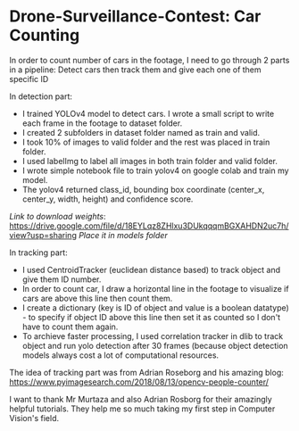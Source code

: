 # Drone-Surveillance-Contest: Car Counting

In order to count number of cars in the footage, I need to go through 2 parts in a pipeline: Detect cars then track them and give each one of them specific ID

In detection part:

- I trained YOLOv4 model to detect cars. I wrote a small script to write each frame in the footage to dataset folder.
- I created 2 subfolders in dataset folder named as train and valid.
- I took 10% of images to valid folder and the rest was placed in train folder.
- I used labelImg to label all images in both train folder and valid folder.
- I wrote simple notebook file to train yolov4 on google colab and train my model.
- The yolov4 returned class_id, bounding box coordinate (center_x, center_y, width, height) and confidence score.

*Link to download weights*: https://drive.google.com/file/d/18EYLqz8ZHlxu3DUkqqqmBGXAHDN2uc7h/view?usp=sharing
*Place it in models folder*

In tracking part:
- I used CentroidTracker (euclidean distance based) to track object and give them ID number. 
- In order to count car, I draw a horizontal line in the footage to visualize if cars are above this line then count them. 
- I create a dictionary (key is ID of object and value is a boolean datatype) - to specify if object ID above this line then set it as counted so I don't have to count them again.
- To archieve faster processing, I used correlation tracker in dlib to track object and run yolo detection after 30 frames (because object detection models always cost a lot of computational resources.

The idea of tracking part was from Adrian Roseborg and his amazing blog: https://www.pyimagesearch.com/2018/08/13/opencv-people-counter/

I want to thank Mr Murtaza and also Adrian Rosborg for their amazingly helpful tutorials. They help me so much taking my first step in Computer Vision's field.
